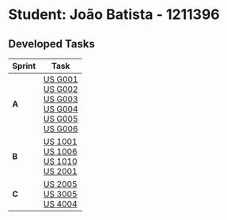 # Student: João Batista - 1211396

## Developed Tasks


| Sprint | Task                                                                                                                                                                                                                                                                                      |
|--------|-------------------------------------------------------------------------------------------------------------------------------------------------------------------------------------------------------------------------------------------------------------------------------------------|
| **A**  | [US G001](../Sprint_A/us_g001/us_g001.md) <br/> [US G002](../Sprint_A/us_g002/us_g002.md) <br/> [US G003](../Sprint_A/us_g003/us_g003.md) <br/> [US G004](../Sprint_A/us_g004/us_g004.md) <br/> [US G005](../Sprint_A/us_g005/us_g005.md) <br/> [US G006](../Sprint_A/us_g006/us_g006.md) |
| **B**  | [US 1001](../Sprint_B/us_1001/us_1001.md) <br/> [US 1006](../Sprint_B/us_1006/us_1006.md) <br/> [US 1010](../Sprint_B/us_1010/us_1010.md) <br/> [US 2001](../Sprint_B/us_2001/us_2001.md)                                                                                                 |
| **C**  | [US 2005](../Sprint_C/us_2005/us_2005.md) <br/> [US 3005](../Sprint_C/us_3005/us_3005.md) <br/> [US 4004](../Sprint_C/us_4004/us_4004.md)                                                                                                                                                 |
